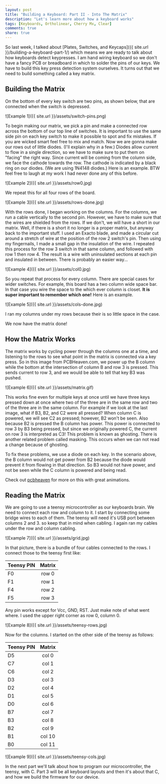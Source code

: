```yaml
---
layout: post
title: "Building a Keyboard: Part II - Into The Matrix"
description: "Let's learn more about how a keyboard works"
tags: [Keyboards, Ortholinear, Cherry Mx, Clear]
comments: true
share: true
---
```


So last week, I talked about [Plates, Switches, and Keycaps]({{ site.url }}/building-a-keyboard-part-1/) which means we 
are ready to talk about how keyboards detect keypresses. I am hand wiring keyboard so we don't have a fancy PCB or 
breadboard in which to solder the pins of our keys. We have to build this key press detection system ourselves. It turns 
out that we need to build something called a key matrix.

Building the Matrix
-------------------

On the bottom of every key switch are two pins, as shown below, that are connected when the switch is depressed.

![Example 1]({{ site.url }}/assets/switch-pins.png)

To begin making our matrix, we pick a pin and make a connected row across the bottom of our top line of switches. It is 
important to use the same side pin on each key switch to make it possible to spot and fix mistakes.  If you are wicked 
smart feel free to mix and match. Now we are gonna make our rows out of little diodes. (I'll explain why in a few.) 
Diodes allow current to flow in a single direction, so we have to make sure to put them on "facing" the right way. Since 
current will be coming from the column side, we face the cathode towards the row. The cathode is indicated by a black 
ring on our diodes. (We are using 1N4148 diodes.) Here is an example. BTW feel free to laugh at my work I had never done 
any of this before.

![Example 2]({{ site.url }}/assets/row0.jpg)

We repeat this for all four rows of the board.

![Example 3]({{ site.url }}/assets/rows-done.jpg)

With the rows done, I began working on the columns. For the columns, we run a cable vertically to the second pin. However, 
we have to make sure that the wires are shielded from the rows. If we don't, we will have a short in our matrix. Well, 
if there is a short it no longer is a proper matrix, but anyway back to the important stuff. I used an Exacto blade, and 
made a circular cut around a stretch of wire at the position of the row 2 switch's pin. Then using my fingernails, I made 
a small gap in the insulation of the wire. I repeated this process for the row 3 switch in that same column, and followed 
with row 1 then row 4.  The result is a wire with uninsulated sections at each pin and insulated in between. There is 
probably an easier way...

![Example 4]({{ site.url }}/assets/col0.jpg)

So you repeat that process for every column. There are special cases for wider switches. For example, this board has a 
two column wide space bar. In that case you wire the space to the which ever column is closet. **It is super important to
remember which one!**  Here is an example.

![Example 5]({{ site.url }}/assets/cols-done.jpg)

I ran my columns under my rows because their is so little space in the case. 

We now have the matrix done!

How the Matrix Works
--------------------

The matrix works by cycling power through the columns one at a time, and listening to the rows to see what point in the 
matrix is connected via a key press.  So in this image from PCBHeaven.com, we power up the B column while the bottom at 
the intersection of column B and row 3 is pressed. This sends current to row 3, and we would be able to tell that key B3 
was pushed.

![Example 6]({{ site.url }}/assets/matrix.gif)

This works fine even for multiple keys at once until we have three keys pressed down at once where two of the three are 
in the same row and two of the three are in the same column.  For example if we look at the last image, what if B3, B2, 
and C2 were all pressed?  When column C is powered, we will see C2 as pressed; however, B2 won't be seen. Also because 
B2 is pressed the B column has power. This power is connected to row 3 by B3 being pressed, but since we originally 
powered C, the current on row 3 is interpreted as C3! This problem is known as ghosting. There is another related problem 
called masking. This occurs when we can not read a change because of ghosting.

To fix these problems, we use a diode on each key. In the scenario above, the B column would not get power from B2 because 
the diode would prevent it from flowing in that direction. So B3 would not have power, and not be seen while the C column 
is powered and being read.

Check out [pcbheaven](http://pcbheaven.com/wikipages/How_Key_Matrices_Works/) for more on this with great animations.

Reading the Matrix
------------------

We are going to use a teensy microcontroller as our keyboards brain. We need to connect each row and column to it. I 
start by connecting some bridge wires to each of them. The teensy will need it's USB port between columns 2 and 3. so 
keep that in mind when cabling. I again ran my cables under the row and column cabling.

![Example 7]({{ site.url }}/assets/grid.jpg)

In that picture, there is a bundle of four cables connected to the rows.  I connect those to the teensy first like:

| Teensy PIN | Matrix |
| ---------- |:------:|
|F0 | row 0|
|F1 | row 1| 
|F4 | row 2| 
|F5 | row 3| 

Any pin works except for Vcc, GND, RST. Just make note of what went where. I used the upper right corner as row 0, column 0.

![Example 8]({{ site.url }}/assets/teensy-rows.jpg)

Now for the columns. I started on the other side of the teensy as follows:

| Teensy PIN | Matrix |
| ---------- |:------:|
| D5 | col 0 |
| C7 | col 1 |
| C6 | col 2 |
| D3 | col 3 |
| D2 | col 4 |
| D1 | col 5 |
| D0 | col 6 |
| B7 | col 7 |
| B3 | col 8 |
| B2 | col 9 |
| B1 | col 10 |
| B0 | col 11 |


![Example 9]({{ site.url }}/assets/teensy-cols.jpg)

In the next part we'll talk about how to program our microcontroller, the teensy, with C. Part 3 will be all keyboard 
layouts and then it's about that C, and how we build the firmware for our device.
